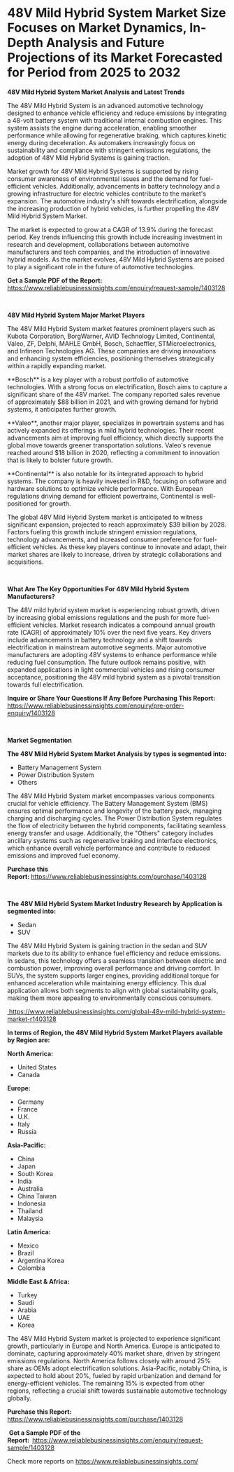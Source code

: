 <p><h1>48V Mild Hybrid System Market Size Focuses on Market Dynamics, In-Depth Analysis and Future Projections of its Market Forecasted for Period from 2025 to 2032</h1></p><p><strong>48V Mild Hybrid System Market Analysis and Latest Trends</strong></p>
<p><p>The 48V Mild Hybrid System is an advanced automotive technology designed to enhance vehicle efficiency and reduce emissions by integrating a 48-volt battery system with traditional internal combustion engines. This system assists the engine during acceleration, enabling smoother performance while allowing for regenerative braking, which captures kinetic energy during deceleration. As automakers increasingly focus on sustainability and compliance with stringent emissions regulations, the adoption of 48V Mild Hybrid Systems is gaining traction.</p><p>Market growth for 48V Mild Hybrid Systems is supported by rising consumer awareness of environmental issues and the demand for fuel-efficient vehicles. Additionally, advancements in battery technology and a growing infrastructure for electric vehicles contribute to the market's expansion. The automotive industry's shift towards electrification, alongside the increasing production of hybrid vehicles, is further propelling the 48V Mild Hybrid System Market.</p><p>The market is expected to grow at a CAGR of 13.9% during the forecast period. Key trends influencing this growth include increasing investment in research and development, collaborations between automotive manufacturers and tech companies, and the introduction of innovative hybrid models. As the market evolves, 48V Mild Hybrid Systems are poised to play a significant role in the future of automotive technologies.</p></p>
<p><strong>Get a Sample PDF of the Report:&nbsp;</strong> <a href="https://www.reliablebusinessinsights.com/enquiry/request-sample/1403128?utm_campaign=3366&utm_medium=2&utm_source=Github&utm_content=ia&utm_term=28032025&utm_id=48v-mild-hybrid-system">https://www.reliablebusinessinsights.com/enquiry/request-sample/1403128</a></p>
<p>&nbsp;</p>
<p><strong>48V Mild Hybrid System Major Market Players</strong></p>
<p><p>The 48V Mild Hybrid System market features prominent players such as Kubota Corporation, BorgWarner, AVID Technology Limited, Continental, Valeo, ZF, Delphi, MAHLE GmbH, Bosch, Schaeffler, STMicroelectronics, and Infineon Technologies AG. These companies are driving innovations and enhancing system efficiencies, positioning themselves strategically within a rapidly expanding market.</p><p>**Bosch** is a key player with a robust portfolio of automotive technologies. With a strong focus on electrification, Bosch aims to capture a significant share of the 48V market. The company reported sales revenue of approximately $88 billion in 2021, and with growing demand for hybrid systems, it anticipates further growth.</p><p>**Valeo**, another major player, specializes in powertrain systems and has actively expanded its offerings in mild hybrid technologies. Their recent advancements aim at improving fuel efficiency, which directly supports the global move towards greener transportation solutions. Valeo's revenue reached around $18 billion in 2020, reflecting a commitment to innovation that is likely to bolster future growth.</p><p>**Continental** is also notable for its integrated approach to hybrid systems. The company is heavily invested in R&D, focusing on software and hardware solutions to optimize vehicle performance. With European regulations driving demand for efficient powertrains, Continental is well-positioned for growth.</p><p>The global 48V Mild Hybrid System market is anticipated to witness significant expansion, projected to reach approximately $39 billion by 2028. Factors fueling this growth include stringent emission regulations, technology advancements, and increased consumer preference for fuel-efficient vehicles. As these key players continue to innovate and adapt, their market shares are likely to increase, driven by strategic collaborations and acquisitions.</p></p>
<p>&nbsp;</p>
<p><strong>What Are The Key Opportunities For 48V Mild Hybrid System Manufacturers?</strong></p>
<p><p>The 48V mild hybrid system market is experiencing robust growth, driven by increasing global emissions regulations and the push for more fuel-efficient vehicles. Market research indicates a compound annual growth rate (CAGR) of approximately 10% over the next five years. Key drivers include advancements in battery technology and a shift towards electrification in mainstream automotive segments. Major automotive manufacturers are adopting 48V systems to enhance performance while reducing fuel consumption. The future outlook remains positive, with expanded applications in light commercial vehicles and rising consumer acceptance, positioning the 48V mild hybrid system as a pivotal transition towards full electrification.</p></p>
<p><strong>Inquire or Share Your Questions If Any Before Purchasing This Report:</strong> <a href="https://www.reliablebusinessinsights.com/enquiry/pre-order-enquiry/1403128?utm_campaign=3366&utm_medium=2&utm_source=Github&utm_content=ia&utm_term=28032025&utm_id=48v-mild-hybrid-system">https://www.reliablebusinessinsights.com/enquiry/pre-order-enquiry/1403128</a></p>
<p>&nbsp;</p>
<p><strong>Market Segmentation</strong></p>
<p><strong>The 48V Mild Hybrid System Market Analysis by types is segmented into:</strong></p>
<p><ul><li>Battery Management System</li><li>Power Distribution System</li><li>Others</li></ul></p>
<p><p>The 48V Mild Hybrid System market encompasses various components crucial for vehicle efficiency. The Battery Management System (BMS) ensures optimal performance and longevity of the battery pack, managing charging and discharging cycles. The Power Distribution System regulates the flow of electricity between the hybrid components, facilitating seamless energy transfer and usage. Additionally, the "Others" category includes ancillary systems such as regenerative braking and interface electronics, which enhance overall vehicle performance and contribute to reduced emissions and improved fuel economy.</p></p>
<p><strong>Purchase this Report:&nbsp;</strong><a href="https://www.reliablebusinessinsights.com/purchase/1403128?utm_campaign=3366&utm_medium=2&utm_source=Github&utm_content=ia&utm_term=28032025&utm_id=48v-mild-hybrid-system">https://www.reliablebusinessinsights.com/purchase/1403128</a></p>
<p>&nbsp;</p>
<p><strong>The 48V Mild Hybrid System Market Industry Research by Application is segmented into:</strong></p>
<p><ul><li>Sedan</li><li>SUV</li></ul></p>
<p><p>The 48V Mild Hybrid System is gaining traction in the sedan and SUV markets due to its ability to enhance fuel efficiency and reduce emissions. In sedans, this technology offers a seamless transition between electric and combustion power, improving overall performance and driving comfort. In SUVs, the system supports larger engines, providing additional torque for enhanced acceleration while maintaining energy efficiency. This dual application allows both segments to align with global sustainability goals, making them more appealing to environmentally conscious consumers.</p></p>
<p><a href="https://www.reliablebusinessinsights.com/global-48v-mild-hybrid-system-market-r1403128?utm_campaign=3366&utm_medium=2&utm_source=Github&utm_content=ia&utm_term=28032025&utm_id=48v-mild-hybrid-system">&nbsp;https://www.reliablebusinessinsights.com/global-48v-mild-hybrid-system-market-r1403128</a></p>
<p><strong>In terms of Region, the 48V Mild Hybrid System Market Players available by Region are:</strong></p>
<p>
    <p> <strong> North America: </strong>
        <ul>
            <li>United States</li>
            <li>Canada</li>
        </ul>
        </p> 
    <p> <strong> Europe: </strong>
        <ul>
            <li>Germany</li>
            <li>France</li>
            <li>U.K.</li>
            <li>Italy</li>
            <li>Russia</li>
        </ul>
        </p> 
    <p> <strong> Asia-Pacific: </strong>
        <ul>
            <li>China</li>
            <li>Japan</li>
            <li>South Korea</li>
            <li>India</li>
            <li>Australia</li>
            <li>China Taiwan</li>
            <li>Indonesia</li>
            <li>Thailand</li>
            <li>Malaysia</li>
        </ul>
        </p> 
    <p> <strong> Latin America: </strong>
        <ul>
            <li>Mexico</li>
            <li>Brazil</li>
            <li>Argentina Korea</li>
            <li>Colombia</li>
        </ul>
        </p> 
    <p> <strong> Middle East & Africa: </strong>
        <ul>
            <li>Turkey</li>
            <li>Saudi</li>
            <li>Arabia</li>
            <li>UAE</li>
            <li>Korea</li>
        </ul>
    </p>
    </p>
<p><p>The 48V Mild Hybrid System market is projected to experience significant growth, particularly in Europe and North America. Europe is anticipated to dominate, capturing approximately 40% market share, driven by stringent emissions regulations. North America follows closely with around 25% share as OEMs adopt electrification solutions. Asia-Pacific, notably China, is expected to hold about 20%, fueled by rapid urbanization and demand for energy-efficient vehicles. The remaining 15% is expected from other regions, reflecting a crucial shift towards sustainable automotive technology globally.</p></p>
<p><strong>Purchase this Report: </strong><a href="https://www.reliablebusinessinsights.com/purchase/1403128?utm_campaign=3366&utm_medium=2&utm_source=Github&utm_content=ia&utm_term=28032025&utm_id=48v-mild-hybrid-system">https://www.reliablebusinessinsights.com/purchase/1403128</a></p>
<p>&nbsp;<strong>Get a Sample PDF of the Report:&nbsp;&nbsp;</strong><a href="https://www.reliablebusinessinsights.com/enquiry/request-sample/1403128?utm_campaign=3366&utm_medium=2&utm_source=Github&utm_content=ia&utm_term=28032025&utm_id=48v-mild-hybrid-system">https://www.reliablebusinessinsights.com/enquiry/request-sample/1403128</a></p>
<p><strong></strong></p>
<p>Check more reports on <a href="https://www.reliablebusinessinsights.com/?utm_campaign=3366&utm_medium=2&utm_source=Github&utm_content=ia&utm_term=28032025&utm_id=48v-mild-hybrid-system">https://www.reliablebusinessinsights.com/</a></p>